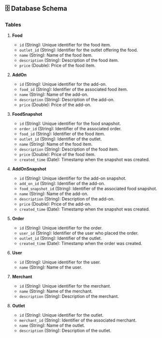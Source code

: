 ## 🗄️ Database Schema

### Tables

1. **Food**
    - `id` (String): Unique identifier for the food item.
    - `outlet_id` (String): Identifier for the outlet offering the food.
    - `name` (String): Name of the food item.
    - `description` (String): Description of the food item.
    - `price` (Double): Price of the food item.

2. **AddOn**
    - `id` (String): Unique identifier for the add-on.
    - `food_id` (String): Identifier of the associated food item.
    - `name` (String): Name of the add-on.
    - `description` (String): Description of the add-on.
    - `price` (Double): Price of the add-on.

3. **FoodSnapshot**
    - `id` (String): Unique identifier for the food snapshot.
    - `order_id` (String): Identifier of the associated order.
    - `food_id` (String): Identifier of the food item.
    - `outlet_id` (String): Identifier of the outlet.
    - `name` (String): Name of the food item.
    - `description` (String): Description of the food item.
    - `price` (Double): Price of the food item.
    - `created_time` (Date): Timestamp when the snapshot was created.

4. **AddOnSnapshot**
    - `id` (String): Unique identifier for the add-on snapshot.
    - `add_on_id` (String): Identifier of the add-on.
    - `food_snapshot_id` (String): Identifier of the associated food snapshot.
    - `name` (String): Name of the add-on.
    - `description` (String): Description of the add-on.
    - `price` (Double): Price of the add-on.
    - `created_time` (Date): Timestamp when the snapshot was created.

5. **Order**
    - `id` (String): Unique identifier for the order.
    - `user_id` (String): Identifier of the user who placed the order.
    - `outlet_id` (String): Identifier of the outlet.
    - `created_time` (Date): Timestamp when the order was created.

6. **User**
    - `id` (String): Unique identifier for the user.
    - `name` (String): Name of the user.

7. **Merchant**
    - `id` (String): Unique identifier for the merchant.
    - `name` (String): Name of the merchant.
    - `description` (String): Description of the merchant.

8. **Outlet**
    - `id` (String): Unique identifier for the outlet.
    - `merchant_id` (String): Identifier of the associated merchant.
    - `name` (String): Name of the outlet.
    - `description` (String): Description of the outlet.
